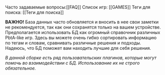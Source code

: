 Часто задаваемые вопросы:[[FAQ]]
Список игр: [[GAMES]]
Теги для поиска: [[Теги для поиска]]

**ВАЖНО!** База данных часто обновляется и вносить в нее свои заметки не рекомендуется, так как они сохранятся только на вашем устройстве.
Предполагается использовать БД как огромный справочник различных PbtA-like игр. Здесь вы можете очень гибко сортировать информацию по тегам и словам, сравнивать различные решения и подходы. 
Надеюсь, что БД поможет вам находить лучшие для себя решения.

*В данной сборке есть ряд пользовательских плагинов, которые могут помочь во взаимодействии с БД. Использование их не строго обязательное.*

